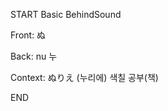 START
Basic BehindSound

Front:
ぬ


Back:
nu 누


Context:
ぬりえ (누리에)
색칠 공부(책)
<!--ID: 1744196441948-->
END